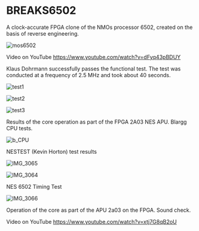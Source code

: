 # BREAKS6502

A clock-accurate FPGA clone of the NMOs processor 6502, created on the basis of reverse engineering.

![mos6502](https://github.com/user-attachments/assets/6a017381-b5b0-4531-bb28-27f9e5795a39)

Video on YouTube  https://www.youtube.com/watch?v=dFyq43pBDUY

Klaus Dohrmann successfully passes the functional test. The test was conducted at a frequency of 2.5 MHz and took about 40 seconds.

![test1](https://github.com/user-attachments/assets/cccddb48-e393-4553-bb48-6e4f23c581be)

![test2](https://github.com/user-attachments/assets/8013e437-a5e1-4c93-be59-5c5bb1faab38)

![test3](https://github.com/user-attachments/assets/a1eadba1-6550-47e1-b788-b3d22acb9bb6)


Results of the core operation as part of the FPGA 2A03 NES APU. Blargg CPU tests.

![b_CPU](https://github.com/user-attachments/assets/af23c4ee-1910-4a24-8849-2583ea15a04e)

NESTEST (Kevin Horton) test results

![IMG_3065](https://github.com/user-attachments/assets/ec9a1007-c343-4d17-8f17-4e0aea6a62be)

![IMG_3064](https://github.com/user-attachments/assets/f2c55ba4-e11e-470b-91dc-f2fa2f50c1a3)

NES 6502 Timing Test

![IMG_3066](https://github.com/user-attachments/assets/cc2e8ee3-4f55-4132-8ede-6232027ca01c)

Operation of the core as part of the APU 2a03 on the FPGA. Sound check.

Video on YouTube https://www.youtube.com/watch?v=xtj7G8qB2oU 




